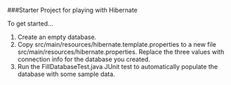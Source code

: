 ###Starter Project for playing with Hibernate

To get started...

1. Create an empty database.
2. Copy src/main/resources/hibernate.template.properties to a new file src/main/resources/hibernate.properties. Replace the three values with connection info for the database you created.
3. Run the FillDatabaseTest.java JUnit test to automatically populate the database with some sample data.